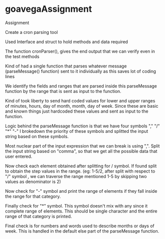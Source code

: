 # goavegaAssignment
Assignment 

Create a cron parsing tool

Used Interface and struct to hold methods and data required

The function cronParser(), gives the end output that we can verify even in the test methods

Kind of had a single function that parses whatever message (parseMessage() function) sent to it individually as this saves lot of coding lines

We identify the fields and ranges that are parsed inside this parseMessage function by the range that is sent as input to the function.

Kind of took liberty to send hard coded values for lower and upper ranges of minutes, hours, day of month, month, day of week. Since these are
basic and known things just hardcoded these values and sent as input to the function.

Logic behind the parseMessage function is that we have four symbols "," "/" "*" "-" 
I brokedown the priority of these symbols and splitted the input string based on these symbols.

Most nuclear part of the input expression that we can break is using ",".
Split the input string based on "comma", so that we get all the possible data that user entered.

Now check each element obtained after splitting for / symbol.
If found split to obtain the step values in the range. 
(eg: 1-5/2, after split with respect to "/" symbol , we can traverse the range mentioned 1-5 by skipping two values as denominator is 2)

Now check for "-" symbol and print the range of elements if they fall inside the range for that category.

Finally check for "*" symbol. This symbol doesn't mix with any since it complete range of elements.
This should be single character and the entire range of that category is printed.

Final check is for numbers and words used to describe months or days of week. 
This is handled in the default else part of the parseMessage function.
